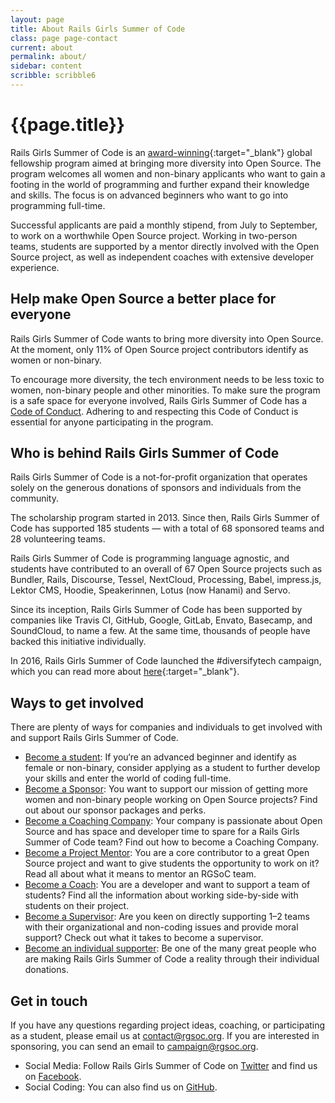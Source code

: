 ```yaml
---
layout: page
title: About Rails Girls Summer of Code
class: page page-contact
current: about
permalink: about/
sidebar: content
scribble: scribble6
---
```


# {{page.title}}

Rails Girls Summer of Code is an [award-winning](/blog/2016-06-01-ruby-heroes-2016){:target="_blank"} global fellowship program aimed at bringing more diversity into Open Source. The program welcomes all women and non-binary applicants who want to gain a footing in the world of programming and further expand their knowledge and skills. The focus is on advanced beginners who want to go into programming full-time.

Successful applicants are paid a monthly stipend, from July to September, to work on a worthwhile Open Source project. Working in two-person teams, students are supported by a mentor directly involved with the Open Source project, as well as independent coaches with extensive developer experience.


## Help make Open Source a better place for everyone

Rails Girls Summer of Code wants to bring more diversity into Open Source. At the moment, only 11% of Open Source project contributors identify as women or non-binary.

To encourage more diversity, the tech environment needs to be less toxic to women, non-binary people and other minorities. To make sure the program is a safe space for everyone involved, Rails Girls Summer of Code has a [Code of Conduct](/about/code-of-conduct). Adhering to and respecting this Code of Conduct is essential for anyone participating in the program.

## Who is behind Rails Girls Summer of Code

Rails Girls Summer of Code is a not-for-profit organization that operates solely on the generous donations of sponsors and individuals from the community.

The scholarship program started in 2013. Since then, Rails Girls Summer of Code has supported 185 students — with a total of 68 sponsored teams and 28 volunteering teams.

Rails Girls Summer of Code is programming language agnostic, and students have contributed to an overall of 67 Open Source projects such as Bundler, Rails, Discourse, Tessel, NextCloud, Processing, Babel, impress.js, Lektor CMS, Hoodie, Speakerinnen, Lotus (now Hanami) and Servo.

Since its inception, Rails Girls Summer of Code has been supported by companies like Travis CI, GitHub, Google, GitLab, Envato, Basecamp, and SoundCloud, to name a few. At the same time, thousands of people have backed this initiative individually.

In 2016, Rails Girls Summer of Code launched the #diversifytech campaign, which you can read more about [here](/blog/2016-04-22-thank-you-lets-diversify-tech){:target="_blank"}.

## Ways to get involved
There are plenty of ways for companies and individuals to get involved with and support Rails Girls Summer of Code.

+ [Become a student](/students/application): If you‘re an advanced beginner and identify as female or non-binary, consider applying as a student to further develop your skills and enter the world of coding full-time.
+ [Become a Sponsor](/sponsors/packages): You want to support our mission of getting more women and non-binary people working on Open Source projects? Find out about our sponsor packages and perks.
+ [Become a Coaching Company](/guide/coaching-company): Your company is passionate about Open Source and has space and developer time to spare for a Rails Girls Summer of Code team? Find out how to become a Coaching Company.
+ [Become a Project Mentor](/guide/projects): You are a core contributor to a great Open Source project and want to give students the opportunity to work on it? Read all about what it means to mentor an RGSoC team.
+ [Become a Coach](/guide/coaching): You are a developer and want to support a team of students? Find all the information about working side-by-side with students on their project.
+ [Become a Supervisor](/guide/supervisors/): Are you keen on directly supporting 1–2 teams with their organizational and non-coding issues and provide moral support? Check out what it takes to become a supervisor.
+ [Become an individual supporter](/campaign): Be one of the many great people who are making Rails Girls Summer of Code a reality through their individual donations.

## Get in touch

If you have any questions regarding project ideas, coaching, or participating as a student, please email us at [contact@rgsoc.org](mailto:contact@rgsoc.org). If you are interested in sponsoring, you can send an email to [campaign@rgsoc.org](mailto:campaign@rgsoc.org).

+ Social Media: Follow Rails Girls Summer of Code on [Twitter](https://twitter.com/RailsGirlsSoC) and find us on [Facebook](https://www.facebook.com/pages/Rails-Girls-Summer-of-Code/620914904656191).
+ Social Coding: You can also find us on [GitHub](https://github.com/rails-girls-summer-of-code).
